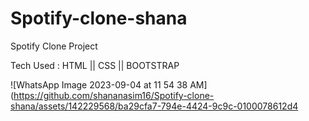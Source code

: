 # Spotify-clone-shana 
Spotify Clone Project

Tech Used : HTML || CSS || BOOTSTRAP


![WhatsApp Image 2023-09-04 at 11 54 38 AM](https://github.com/shananasim16/Spotify-clone-shana/assets/142229568/ba29cfa7-794e-4424-9c9c-0100078612d4




